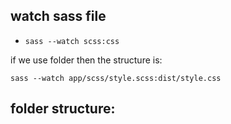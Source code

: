 ## watch sass file

* `sass --watch scss:css`

if we use folder then the structure is: 

`sass --watch app/scss/style.scss:dist/style.css`

## folder structure: 